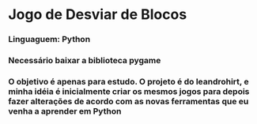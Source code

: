 # Jogo de Desviar de Blocos

### Linguaguem: Python
### Necessário baixar a biblioteca pygame 

### O objetivo é apenas para estudo. O projeto é do leandrohirt, e minha idéia é inicialmente criar os mesmos jogos para depois fazer alterações de acordo com as novas ferramentas que eu venha a aprender em Python
